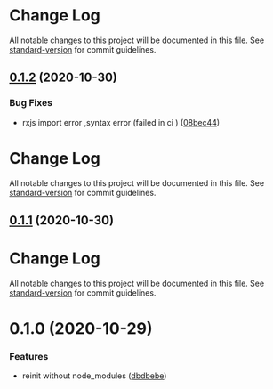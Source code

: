 # Change Log

All notable changes to this project will be documented in this file. See [standard-version](https://github.com/conventional-changelog/standard-version) for commit guidelines.

## [0.1.2](https://github.com/git+21epub/react-rxjs-store/compare/v0.1.1...v0.1.2) (2020-10-30)

### Bug Fixes

- rxjs import error ,syntax error (failed in ci ) ([08bec44](https://github.com/git+21epub/react-rxjs-store/commit/08bec44))

# Change Log

All notable changes to this project will be documented in this file. See [standard-version](https://github.com/conventional-changelog/standard-version) for commit guidelines.

## [0.1.1](https://github.com/git+21epub/react-rxjs-store/compare/v0.1.0...v0.1.1) (2020-10-30)

# Change Log

All notable changes to this project will be documented in this file. See [standard-version](https://github.com/conventional-changelog/standard-version) for commit guidelines.

# 0.1.0 (2020-10-29)

### Features

- reinit without node_modules ([dbdbebe](https://github.com/git+21epub/react-rxjs-store/commit/dbdbebe))
